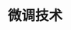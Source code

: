 ---
title: 微调技术
icon: splotch
index: false
article: false
category:
  - 微调技术
tag:
  - Finetune
dir:
  order: 4
---